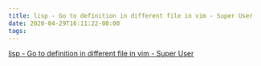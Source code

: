 ```yaml
---
title: lisp - Go to definition in different file in vim - Super User
date: 2020-04-29T16:11:22-00:00
tags:
---
```


[lisp - Go to definition in different file in vim - Super User](https://superuser.com/questions/746504/go-to-definition-in-different-file-in-vim)
